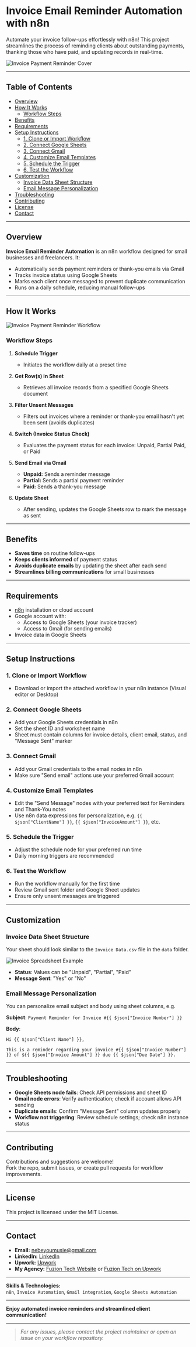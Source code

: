 # Invoice Email Reminder Automation with n8n

Automate your invoice follow-ups effortlessly with n8n! This project streamlines the process of reminding clients about outstanding payments, thanking those who have paid, and updating records in real-time.

![Invoice Payment Reminder Cover](./images/Invoice%20Payment%20Reminder%20Cover.png)

---

## Table of Contents

- [Overview](#overview)
- [How It Works](#how-it-works)
  - [Workflow Steps](#workflow-steps)
- [Benefits](#benefits)
- [Requirements](#requirements)
- [Setup Instructions](#setup-instructions)
  - [1. Clone or Import Workflow](#1-clone-or-import-workflow)
  - [2. Connect Google Sheets](#2-connect-google-sheets)
  - [3. Connect Gmail](#3-connect-gmail)
  - [4. Customize Email Templates](#4-customize-email-templates)
  - [5. Schedule the Trigger](#5-schedule-the-trigger)
  - [6. Test the Workflow](#6-test-the-workflow)
- [Customization](#customization)
  - [Invoice Data Sheet Structure](#invoice-data-sheet-structure)
  - [Email Message Personalization](#email-message-personalization)
- [Troubleshooting](#troubleshooting)
- [Contributing](#contributing)
- [License](#license)
- [Contact](#contact)

---

## Overview

**Invoice Email Reminder Automation** is an n8n workflow designed for small businesses and freelancers. It:

- Automatically sends payment reminders or thank-you emails via Gmail
- Tracks invoice status using Google Sheets
- Marks each client once messaged to prevent duplicate communication
- Runs on a daily schedule, reducing manual follow-ups

---

## How It Works

![Invoice Payment Reminder Workflow](./images/Invoice%20Payment%20Reminder.png)

### Workflow Steps

1. **Schedule Trigger**
   - Initiates the workflow daily at a preset time

2. **Get Row(s) in Sheet**
   - Retrieves all invoice records from a specified Google Sheets document

3. **Filter Unsent Messages**
   - Filters out invoices where a reminder or thank-you email hasn't yet been sent (avoids duplicates)

4. **Switch (Invoice Status Check)**
   - Evaluates the payment status for each invoice: Unpaid, Partial Paid, or Paid

5. **Send Email via Gmail**
   - **Unpaid:** Sends a reminder message
   - **Partial:** Sends a partial payment reminder
   - **Paid:** Sends a thank-you message

6. **Update Sheet**
   - After sending, updates the Google Sheets row to mark the message as sent

---

## Benefits

- **Saves time** on routine follow-ups
- **Keeps clients informed** of payment status
- **Avoids duplicate emails** by updating the sheet after each send
- **Streamlines billing communications** for small businesses

---

## Requirements

- [n8n](https://n8n.io/) installation or cloud account
- Google account with:
  - Access to Google Sheets (your invoice tracker)
  - Access to Gmail (for sending emails)
- Invoice data in Google Sheets

---

## Setup Instructions

### 1. Clone or Import Workflow

- Download or import the attached workflow in your n8n instance (Visual editor or Desktop)

### 2. Connect Google Sheets

- Add your Google Sheets credentials in n8n
- Set the sheet ID and worksheet name
- Sheet must contain columns for invoice details, client email, status, and "Message Sent" marker

### 3. Connect Gmail

- Add your Gmail credentials to the email nodes in n8n
- Make sure "Send email" actions use your preferred Gmail account

### 4. Customize Email Templates

- Edit the "Send Message" nodes with your preferred text for Reminders and Thank-You notes
- Use n8n data expressions for personalization, e.g. `{{ $json["ClientName"] }}`, `{{ $json["InvoiceAmount"] }}`, etc.

### 5. Schedule the Trigger

- Adjust the schedule node for your preferred run time
- Daily morning triggers are recommended

### 6. Test the Workflow

- Run the workflow manually for the first time
- Review Gmail sent folder and Google Sheet updates
- Ensure only unsent messages are triggered

---

## Customization

### Invoice Data Sheet Structure

Your sheet should look similar to the `Invoice Data.csv` file in the `data` folder.

![Invoice Spreadsheet Example](./images/Invoice%20Spreadsheet.png)

- **Status**: Values can be "Unpaid", "Partial", "Paid"
- **Message Sent**: "Yes" or "No"

### Email Message Personalization

You can personalize email subject and body using sheet columns, e.g.

**Subject**: `Payment Reminder for Invoice #{{ $json["Invoice Number"] }}`

**Body**:
```
Hi {{ $json["Client Name"] }},

This is a reminder regarding your invoice #{{ $json["Invoice Number"] }} of ${{ $json["Invoice Amount"] }} due {{ $json["Due Date"] }}.
```

---

## Troubleshooting

- **Google Sheets node fails**: Check API permissions and sheet ID
- **Gmail node errors**: Verify authentication; check if account allows API sending
- **Duplicate emails**: Confirm "Message Sent" column updates properly
- **Workflow not triggering**: Review schedule settings; check n8n instance status

---

## Contributing

Contributions and suggestions are welcome!  
Fork the repo, submit issues, or create pull requests for workflow improvements.

---

## License

This project is licensed under the MIT License.

---

## Contact

- **Email:** nebeyoumusie@gmail.com
- **LinkedIn:** [LinkedIn](https://www.linkedin.com/in/nebeyou-musie)
- **Upwork:** [Upwork](https://www.upwork.com/freelancers/~017ff01729e3cd26e0?mp_source=share)
- **My Agency:** [Fuzion Tech Website](https://fuzion-tech.com/) or [Fuzion Tech on Upwork](https://www.upwork.com/agencies/1948388369189366041/)

---

**Skills & Technologies:**  
`n8n`, `Invoice Automation`, `Gmail integration`, `Google Sheets Automation`

---

**Enjoy automated invoice reminders and streamlined client communication!**

---

> _For any issues, please contact the project maintainer or open an issue on your workflow repository._
